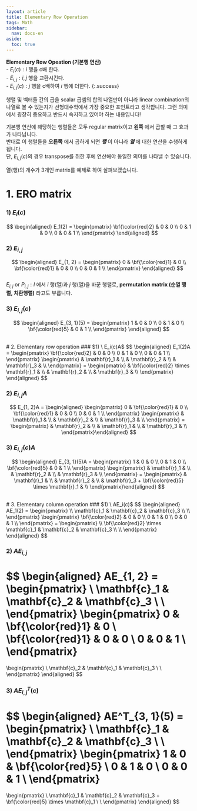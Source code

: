 ```yaml
---
layout: article
title: Elementary Row Operation
tags: Math
sidebar:
  nav: docs-en
aside:
  toc: true
---
```


**Elementary Row Opeation (기본행 연산)** <br>- $E_i(c): i$ 행을 c배 한다. <br>- $E_{i, j}: i, j$ 행을 교환시킨다. <br>- $E_{i, j}(c): j$ 행을 c배하여 $i$ 행에 더한다.
{:.success}

<!--more-->

행렬 및 벡터들 간의 곱을 scalar 곱셈의 합의 나열만이 아니라 linear combination의 나열로 볼 수 있는지가 선형대수학에서 가장 중요한 포인트라고 생각합니다. 그런 의미에서 굉장히 중요하고 반드시 숙지하고 있어야 하는 내용입니다! <br>

기본행 연산에 해당하는 행렬들은 모두 regular matrix이고 **왼쪽** 에서 곱할 때 그 효과가 나타납니다.<br>
반대로 이 행렬들을 **오른쪽** 에서 곱하게 되면 ***행*** 이 아니라 ***열*** 에 대한 연산을 수행하게 됩니다. <br>
단, $E_{i, j}(c)$의 경우 transpose를 취한 후에 연산해야 동일한 의미를 나타낼 수 있습니다. <br>

열(행)의 개수가 3개인 matrix를 예제로 하여 살펴보겠습니다.

# 1. ERO matrix
### $1) \ E_i(c)$
$$
\begin{aligned}
E_1(2) =
\begin{pmatrix}
\bf{\color{red}2} & 0 & 0 \\
0      & 1 & 0 \\
0      & 0 & 1 \\
\end{pmatrix}
\end{aligned}
$$

### $2) \ E_{i, j}$
$$
\begin{aligned}
E_{1, 2} =
\begin{pmatrix}
0 & \bf{\color{red}1} & 0 \\
\bf{\color{red}1} & 0 & 0 \\
0      & 0 & 1 \\
\end{pmatrix}
\end{aligned}
$$
<br>
$E_{i, j} \text{ or } P_{i, j}: I$ 에서 $i$ 행(열)과 $j$ 행(열)을 바꾼 행렬로, **permutation matrix (순열 행렬, 치환행렬)** 라고도 부릅니다.

### $3) \ E_{i, j}(c)$
$$
\begin{aligned}
E_{3, 1}(5) =
\begin{pmatrix}
1 & 0 & 0 \\
0 & 1 & 0 \\
\bf{\color{red}5} & 0 & 1 \\
\end{pmatrix}
\end{aligned}
$$


<br>
# 2. Elementary row operation
### $1) \ E_i(c)A$
$$
\begin{aligned}
E_1(2)A =
\begin{pmatrix}
\bf{\color{red}2} & 0 & 0 \\
0      & 1 & 0 \\
0      & 0 & 1 \\
\end{pmatrix}
\begin{pmatrix}
 & \mathbf{r}_1 & \\
 & \mathbf{r}_2 & \\
 & \mathbf{r}_3 & \\
\end{pmatrix} =
\begin{pmatrix}
 & \bf{\color{red}2} \times \mathbf{r}_1 & \\
 & \mathbf{r}_2 & \\
 & \mathbf{r}_3 & \\
\end{pmatrix}
\end{aligned}
$$

### $2) \ E_{i, j}A$
$$
E_{1, 2}A =
\begin{aligned}
\begin{pmatrix}
0 & \bf{\color{red}1} & 0 \\
\bf{\color{red}1} & 0 & 0 \\
0      & 0 & 1 \\
\end{pmatrix}
\begin{pmatrix}
 & \mathbf{r}_1 & \\
 & \mathbf{r}_2 & \\
 & \mathbf{r}_3 & \\
\end{pmatrix} =
\begin{pmatrix}
 & \mathbf{r}_2 & \\
 & \mathbf{r}_1 & \\
 & \mathbf{r}_3 & \\
\end{pmatrix}\end{aligned}
$$

### $3) \ E_{i, j}(c)A$
$$
\begin{aligned}
E_{3, 1}(5)A =
\begin{pmatrix}
1 & 0 & 0 \\
0 & 1 & 0 \\
\bf{\color{red}5} & 0 & 1 \\
\end{pmatrix}
\begin{pmatrix}
 & \mathbf{r}_1 & \\
 & \mathbf{r}_2 & \\
 & \mathbf{r}_3 & \\
\end{pmatrix} =
\begin{pmatrix}
 & \mathbf{r}_1 & \\
 & \mathbf{r}_2 & \\
 & \mathbf{r}_3 + \bf{\color{red}5} \times \mathbf{r}_1 & \\
\end{pmatrix}\end{aligned}
$$


<br>
# 3. Elementary column operation
### $1) \ AE_i(c)$
$$
\begin{aligned}
AE_1(2) =
\begin{pmatrix}
\\
\mathbf{c}_1 & \mathbf{c}_2 & \mathbf{c}_3 \\
\\
\end{pmatrix}
\begin{pmatrix}
\bf{\color{red}2} & 0 & 0 \\
0      & 1 & 0 \\
0      & 0 & 1 \\
\end{pmatrix} =
\begin{pmatrix}
\\
\bf{\color{red}2} \times \mathbf{c}_1 & \mathbf{c}_2 & \mathbf{c}_3 \\
\\
\end{pmatrix}
\end{aligned}
$$

### $2) \ AE_{i, j}$
$$
\begin{aligned}
AE_{1, 2} =
\begin{pmatrix}
\\
\mathbf{c}_1 & \mathbf{c}_2 & \mathbf{c}_3 \\
\\
\end{pmatrix}
\begin{pmatrix}
0 & \bf{\color{red}1} & 0 \\
\bf{\color{red}1} & 0 & 0 \\
0      & 0 & 1 \\
\end{pmatrix}
=
\begin{pmatrix}
\\
\mathbf{c}_2 & \mathbf{c}_1 & \mathbf{c}_3 \\
\\
\end{pmatrix}
\end{aligned}
$$

### $3) \ AE^T_{i, j}(c)$
$$
\begin{aligned}
AE^T_{3, 1}(5) =
\begin{pmatrix}
\\
\mathbf{c}_1 & \mathbf{c}_2 & \mathbf{c}_3 \\
\\
\end{pmatrix}
\begin{pmatrix}
1 & 0 & \bf{\color{red}5} \\
0 & 1 & 0 \\
0 & 0 & 1 \\
\end{pmatrix}
=
\begin{pmatrix}
\\
\mathbf{c}_1 & \mathbf{c}_2 & \mathbf{c}_3 + \bf{\color{red}5} \times \mathbf{c}_1 \\
\\
\end{pmatrix}
\end{aligned}
$$
